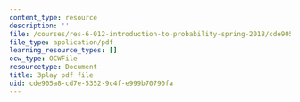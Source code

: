 ```yaml
---
content_type: resource
description: ''
file: /courses/res-6-012-introduction-to-probability-spring-2018/cde905a8cd7e53529c4fe999b70790fa_Ne2lmAZI4-I.pdf
file_type: application/pdf
learning_resource_types: []
ocw_type: OCWFile
resourcetype: Document
title: 3play pdf file
uid: cde905a8-cd7e-5352-9c4f-e999b70790fa
---
```

